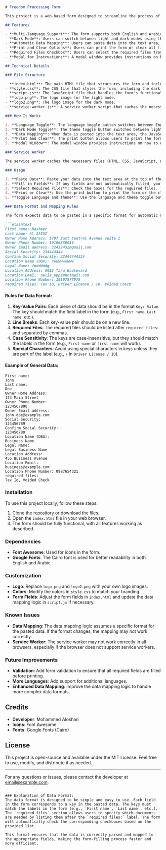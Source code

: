 ```markdown
# Freedom Processing Form

This project is a web-based form designed to streamline the process of collecting and processing user data. It supports both English and Arabic languages, and includes a dark mode feature for better user experience. The form is designed to be responsive and works well on both desktop and mobile devices.

## Features

- **Multi-language Support**: The form supports both English and Arabic. Users can toggle between the two languages using the language toggle button.
- **Dark Mode**: Users can switch between light and dark modes using the theme toggle button.
- **Automatic Data Mapping**: Users can paste data into the text area, and the form will automatically map the data to the appropriate fields.
- **Print and Clear Options**: Users can print the form or clear all fields with the click of a button.
- **Required Files Checkbox**: Users can select the required files from a list of checkboxes.
- **Modal for Instructions**: A modal window provides instructions on how to use the form and information about the developer.

## Technical Details

### File Structure

- **index.html**: The main HTML file that structures the form and includes links to the CSS and JavaScript files.
- **style.css**: The CSS file that styles the form, including the dark mode and responsive design.
- **script.js**: The JavaScript file that handles the form's functionality, including data mapping, language toggling, and dark mode toggling.
- **logo.png**: The logo image for the light mode.
- **logo2.png**: The logo image for the dark mode.
- **service-worker.js**: A service worker script that caches the necessary files for offline use.

### How It Works

1. **Language Toggle**: The language toggle button switches between English and Arabic. It updates the text content of the form and adjusts the text direction (LTR for English and RTL for Arabic).
2. **Dark Mode Toggle**: The theme toggle button switches between light and dark modes. It changes the background color, text color, and logo image.
3. **Data Mapping**: When data is pasted into the text area, the JavaScript code processes the data and maps it to the appropriate form fields. It also checks for required files and updates the checkboxes accordingly.
4. **Print and Clear**: The print button allows users to print the form, while the clear button resets all fields and checkboxes.
5. **Modal Window**: The modal window provides instructions on how to use the form and information about the developer. It can be opened manually or automatically after 5 seconds of the page loading.

### Service Worker

The service worker caches the necessary files (HTML, CSS, JavaScript, and images) to allow the form to work offline. It also handles updates by reloading the page when a new version of the service worker is detected.

### Usage

1. **Paste Data**: Paste your data into the text area at the top of the form. The form will automatically map the data to the appropriate fields.
2. **Fill in Fields**: If any fields are not automatically filled, you can manually enter the data.
3. **Select Required Files**: Check the boxes for the required files.
4. **Print or Clear**: Use the print button to print the form or the clear button to reset all fields.
5. **Toggle Language and Theme**: Use the language and theme toggle buttons to switch between English/Arabic and light/dark modes.

### Data Format and Mapping Rules

The form expects data to be pasted in a specific format for automatic mapping to work correctly. Below is an example of the expected data format:

```plaintext
First name: Basheer
Last name: Al SAIDI
Owner Home Address: 1707 East Central Avenue suite 1
Owner Phone Number: 19106330016
Owner Email address: 32432432@gmail.com
Social Security: 234444444
Confirm Social Security: 32444444324
Location Name (DBA): rewwwwwwww
Legal Name: fddddddg
Location Address: 8025 Tara Boulevard
Location Email: nelia_epps@hotmail.com
Location Phone Number: 19107977979
required files: Tax Id, Driver License / ID, Voided Check
```

#### Rules for Data Format:
1. **Key-Value Pairs**: Each piece of data should be in the format `Key: Value`. The key should match the field label in the form (e.g., `First name`, `Last name`, etc.).
2. **Line Breaks**: Each key-value pair should be on a new line.
3. **Required Files**: The required files should be listed after `required files:` and separated by commas.
4. **Case Sensitivity**: The keys are case-insensitive, but they should match the labels in the form (e.g., `First name` or `first name` will work).
5. **Special Characters**: Avoid using special characters in keys unless they are part of the label (e.g., `/` in `Driver License / ID`).

#### Example of General Data:
```plaintext
First name:
John
Last name:
Doe
Owner Home Address:
123 Main Street
Owner Phone Number:
1234567890
Owner Email address:
john.doe@example.com
Social Security:
123456789
Confirm Social Security:
123456789
Location Name (DBA):
Business Name
Legal Name:
Legal Business Name
Location Address:
456 Business Avenue
Location Email:
business@example.com
Location Phone Number: 0987654321
required files:
Tax Id, Voided Check
```

### Installation

To use this project locally, follow these steps:

1. Clone the repository or download the files.
2. Open the `index.html` file in your web browser.
3. The form should be fully functional, with all features working as described.

### Dependencies

- **Font Awesome**: Used for icons in the form.
- **Google Fonts**: The Cairo font is used for better readability in both English and Arabic.

### Customization

- **Logo**: Replace `logo.png` and `logo2.png` with your own logo images.
- **Colors**: Modify the colors in `style.css` to match your branding.
- **Form Fields**: Adjust the form fields in `index.html` and update the data mapping logic in `script.js` if necessary.

### Known Issues

- **Data Mapping**: The data mapping logic assumes a specific format for the pasted data. If the format changes, the mapping may not work correctly.
- **Service Worker**: The service worker may not work correctly in all browsers, especially if the browser does not support service workers.

### Future Improvements

- **Validation**: Add form validation to ensure that all required fields are filled before printing.
- **More Languages**: Add support for additional languages.
- **Enhanced Data Mapping**: Improve the data mapping logic to handle more complex data formats.

## Credits

- **Developer**: Mohammed Aloshari
- **Icons**: Font Awesome
- **Fonts**: Google Fonts (Cairo)

## License

This project is open-source and available under the MIT License. Feel free to use, modify, and distribute it as needed.

---

For any questions or issues, please contact the developer at [email@example.com](mailto:email@example.com).
```

### Explanation of Data Format:
The data format is designed to be simple and easy to use. Each field in the form corresponds to a key in the pasted data. The keys must match the labels in the form (e.g., `First name`, `Last name`, etc.). The `required files` section allows users to specify which documents are needed by listing them after the `required files:` label. The form will automatically check the corresponding checkboxes based on the provided list.

This format ensures that the data is correctly parsed and mapped to the appropriate fields, making the form-filling process faster and more efficient.
